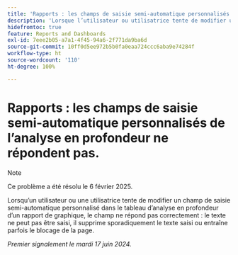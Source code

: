 ```yaml
---
title: 'Rapports : les champs de saisie semi-automatique personnalisés de l’analyse en profondeur ne répondent pas.'
description: 'Lorsque l’utilisateur ou utilisatrice tente de modifier un champ de saisie semi-automatique personnalisé dans le tableau d’analyse en profondeur d’un rapport de graphique, le champ ne répond pas correctement : le texte ne peut pas être saisi, il supprime sporadiquement le texte saisi ou entraîne parfois le blocage de la page.'
hidefromtoc: true
feature: Reports and Dashboards
exl-id: 7eee2b05-a7a1-4f45-94a6-2f771da9ba6d
source-git-commit: 10ff0d5ee972b5b0fa0eaa724ccc6aba9e74284f
workflow-type: ht
source-wordcount: '110'
ht-degree: 100%

---
```


# Rapports : les champs de saisie semi-automatique personnalisés de l’analyse en profondeur ne répondent pas.

>[!NOTE]
>
>Ce problème a été résolu le 6 février 2025.

Lorsqu’un utilisateur ou une utilisatrice tente de modifier un champ de saisie semi-automatique personnalisé dans le tableau d’analyse en profondeur d’un rapport de graphique, le champ ne répond pas correctement : le texte ne peut pas être saisi, il supprime sporadiquement le texte saisi ou entraîne parfois le blocage de la page.

_Premier signalement le mardi 17 juin 2024._
